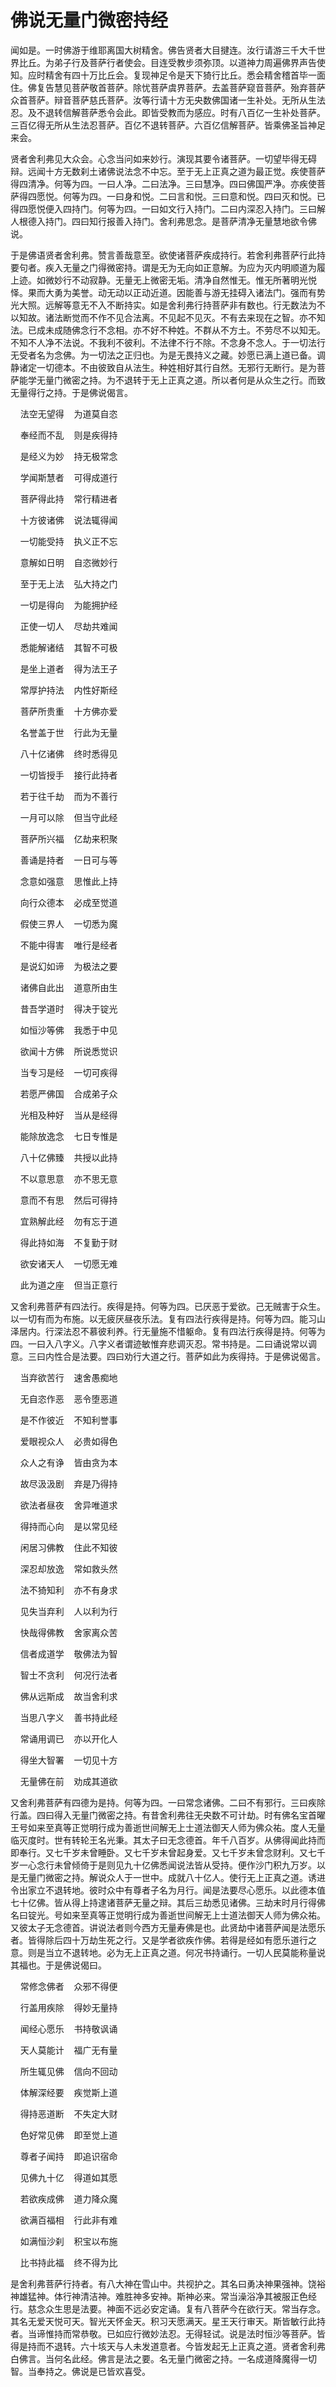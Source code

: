 # 佛说无量门微密持经

闻如是。一时佛游于维耶离国大树精舍。佛告贤者大目揵连。汝行请游三千大千世界比丘。为弟子行及菩萨行者使会。目连受教步须弥顶。以道神力周遍佛界声告使知。应时精舍有四十万比丘会。复现神足令是天下猗行比丘。悉会精舍稽首毕一面住。佛复告慧见菩萨敬首菩萨。除忧菩萨虞界菩萨。去盖菩萨窥音菩萨。殆弃菩萨众首菩萨。辩音菩萨慈氏菩萨。汝等行请十方无央数佛国诸一生补处。无所从生法忍。及不退转信解菩萨悉令会此。即皆受教而为感应。时有八百亿一生补处菩萨。三百亿得无所从生法忍菩萨。百亿不退转菩萨。六百亿信解菩萨。皆乘佛圣旨神足来会。

贤者舍利弗见大众会。心念当问如来妙行。演现其要令诸菩萨。一切望毕得无碍辩。远闻十方无数刹土诸佛说法念不中忘。至于无上正真之道为最正觉。疾使菩萨得四清净。何等为四。一曰人净。二曰法净。三曰慧净。四曰佛国严净。亦疾使菩萨得四愿悦。何等为四。一曰身和悦。二曰言和悦。三曰意和悦。四曰灭和悦。已得四愿悦便入四持门。何等为四。一曰如文行入持门。二曰内深忍入持门。三曰解人根德入持门。四曰知行报善入持门。舍利弗思念。是菩萨清净无量慧地欲令佛说。

于是佛语贤者舍利弗。赞言善哉意至。欲使诸菩萨疾成持行。若舍利弗菩萨行此持要句者。疾入无量之门得微密持。谓是无为无向如正意解。为应为灭内明顺道为履上迹。如微妙行不动寂静。无量无上微密无垢。清净自然惟无。惟无所著明光悦怿。果而大勇为美誉。动无动以正动近道。因能善与游无挂碍入诸法门。强而有势光大照。远解等意无不入不断持实。如是舍利弗行持菩萨非有数也。行无数法为不以知故。诸法断觉而不作不见合法离。不见起不见灭。不有去来现在之智。亦不知法。已成未成随佛念行不念相。亦不好不种姓。不群从不方土。不劳尽不以知无。不知不人净不法说。不我利不彼利。不法律不行不除。不念身不念人。于一切法行无受者名为念佛。为一切法之正归也。为是无畏持义之藏。妙愿已满上道已备。调静诸定一切德本。不由彼致自从法生。种姓相好其行自然。无邪行无断行。是为菩萨能学无量门微密之持。为不退转于无上正真之道。所以者何是从众生之行。而致无量得行之持。于是佛说偈言。

&nbsp;&nbsp;&nbsp;&nbsp;法空无望得&nbsp;&nbsp;&nbsp;&nbsp;为道莫自恣

&nbsp;&nbsp;&nbsp;&nbsp;奉经而不乱&nbsp;&nbsp;&nbsp;&nbsp;则是疾得持

&nbsp;&nbsp;&nbsp;&nbsp;是经义为妙&nbsp;&nbsp;&nbsp;&nbsp;持无极常念

&nbsp;&nbsp;&nbsp;&nbsp;学闻斯慧者&nbsp;&nbsp;&nbsp;&nbsp;可得成道行

&nbsp;&nbsp;&nbsp;&nbsp;菩萨得此持&nbsp;&nbsp;&nbsp;&nbsp;常行精进者

&nbsp;&nbsp;&nbsp;&nbsp;十方彼诸佛&nbsp;&nbsp;&nbsp;&nbsp;说法辄得闻

&nbsp;&nbsp;&nbsp;&nbsp;一切能受持&nbsp;&nbsp;&nbsp;&nbsp;执义正不忘

&nbsp;&nbsp;&nbsp;&nbsp;意解如日明&nbsp;&nbsp;&nbsp;&nbsp;自恣微妙行

&nbsp;&nbsp;&nbsp;&nbsp;至于无上法&nbsp;&nbsp;&nbsp;&nbsp;弘大持之门

&nbsp;&nbsp;&nbsp;&nbsp;一切是得向&nbsp;&nbsp;&nbsp;&nbsp;为能拥护经

&nbsp;&nbsp;&nbsp;&nbsp;正使一切人&nbsp;&nbsp;&nbsp;&nbsp;尽劫共难闻

&nbsp;&nbsp;&nbsp;&nbsp;悉能解诸结&nbsp;&nbsp;&nbsp;&nbsp;其智不可极

&nbsp;&nbsp;&nbsp;&nbsp;是坐上道者&nbsp;&nbsp;&nbsp;&nbsp;得为法王子

&nbsp;&nbsp;&nbsp;&nbsp;常厚护持法&nbsp;&nbsp;&nbsp;&nbsp;内性好斯经

&nbsp;&nbsp;&nbsp;&nbsp;菩萨所贵重&nbsp;&nbsp;&nbsp;&nbsp;十方佛亦爱

&nbsp;&nbsp;&nbsp;&nbsp;名誉盖于世&nbsp;&nbsp;&nbsp;&nbsp;行此为无量

&nbsp;&nbsp;&nbsp;&nbsp;八十亿诸佛&nbsp;&nbsp;&nbsp;&nbsp;终时悉得见

&nbsp;&nbsp;&nbsp;&nbsp;一切皆授手&nbsp;&nbsp;&nbsp;&nbsp;接行此持者

&nbsp;&nbsp;&nbsp;&nbsp;若于往千劫&nbsp;&nbsp;&nbsp;&nbsp;而为不善行

&nbsp;&nbsp;&nbsp;&nbsp;一月可以除&nbsp;&nbsp;&nbsp;&nbsp;但当守此经

&nbsp;&nbsp;&nbsp;&nbsp;菩萨所兴福&nbsp;&nbsp;&nbsp;&nbsp;亿劫来积聚

&nbsp;&nbsp;&nbsp;&nbsp;善诵是持者&nbsp;&nbsp;&nbsp;&nbsp;一日可与等

&nbsp;&nbsp;&nbsp;&nbsp;念意如强意&nbsp;&nbsp;&nbsp;&nbsp;思惟此上持

&nbsp;&nbsp;&nbsp;&nbsp;向行众德本&nbsp;&nbsp;&nbsp;&nbsp;必成至觉道

&nbsp;&nbsp;&nbsp;&nbsp;假使三界人&nbsp;&nbsp;&nbsp;&nbsp;一切悉为魔

&nbsp;&nbsp;&nbsp;&nbsp;不能中得害&nbsp;&nbsp;&nbsp;&nbsp;唯行是经者

&nbsp;&nbsp;&nbsp;&nbsp;是说幻如谛&nbsp;&nbsp;&nbsp;&nbsp;为极法之要

&nbsp;&nbsp;&nbsp;&nbsp;诸佛自此出&nbsp;&nbsp;&nbsp;&nbsp;道意所由生

&nbsp;&nbsp;&nbsp;&nbsp;昔吾学道时&nbsp;&nbsp;&nbsp;&nbsp;得决于锭光

&nbsp;&nbsp;&nbsp;&nbsp;如恒沙等佛&nbsp;&nbsp;&nbsp;&nbsp;我悉于中见

&nbsp;&nbsp;&nbsp;&nbsp;欲闻十方佛&nbsp;&nbsp;&nbsp;&nbsp;所说悉觉识

&nbsp;&nbsp;&nbsp;&nbsp;当专习是经&nbsp;&nbsp;&nbsp;&nbsp;一切可疾得

&nbsp;&nbsp;&nbsp;&nbsp;若愿严佛国&nbsp;&nbsp;&nbsp;&nbsp;合成弟子众

&nbsp;&nbsp;&nbsp;&nbsp;光相及种好&nbsp;&nbsp;&nbsp;&nbsp;当从是经得

&nbsp;&nbsp;&nbsp;&nbsp;能除放逸念&nbsp;&nbsp;&nbsp;&nbsp;七日专惟是

&nbsp;&nbsp;&nbsp;&nbsp;八十亿佛臻&nbsp;&nbsp;&nbsp;&nbsp;共授以此持

&nbsp;&nbsp;&nbsp;&nbsp;不以意思意&nbsp;&nbsp;&nbsp;&nbsp;亦不思无意

&nbsp;&nbsp;&nbsp;&nbsp;意而不有思&nbsp;&nbsp;&nbsp;&nbsp;然后可得持

&nbsp;&nbsp;&nbsp;&nbsp;宜熟解此经&nbsp;&nbsp;&nbsp;&nbsp;勿有忘于道

&nbsp;&nbsp;&nbsp;&nbsp;得此持如海&nbsp;&nbsp;&nbsp;&nbsp;不复勤于财

&nbsp;&nbsp;&nbsp;&nbsp;欲安诸天人&nbsp;&nbsp;&nbsp;&nbsp;一切愿无难

&nbsp;&nbsp;&nbsp;&nbsp;此为道之座&nbsp;&nbsp;&nbsp;&nbsp;但当正意行

又舍利弗菩萨有四法行。疾得是持。何等为四。已厌恶于爱欲。己无贼害于众生。以一切有而为布施。以无疲厌昼夜乐法。复有四法行疾得是持。何等为四。能习山泽居内。行深法忍不慕彼利养。行无量施不惜躯命。复有四法行疾得是持。何等为四。一曰入八字义。八字义者谓迹敏惟弃悲调灭忍。常书持是。二曰诵说常以调意。三曰内性合是法要。四曰劝行大道之行。菩萨如此为疾得持。于是佛说偈言。

&nbsp;&nbsp;&nbsp;&nbsp;当弃欲苦行&nbsp;&nbsp;&nbsp;&nbsp;速舍愚痴地

&nbsp;&nbsp;&nbsp;&nbsp;无自恣作恶&nbsp;&nbsp;&nbsp;&nbsp;恶令堕恶道

&nbsp;&nbsp;&nbsp;&nbsp;是不作彼近&nbsp;&nbsp;&nbsp;&nbsp;不知利誉事

&nbsp;&nbsp;&nbsp;&nbsp;爱眼视众人&nbsp;&nbsp;&nbsp;&nbsp;必贵如得色

&nbsp;&nbsp;&nbsp;&nbsp;众人之有诤&nbsp;&nbsp;&nbsp;&nbsp;皆由贪为本

&nbsp;&nbsp;&nbsp;&nbsp;故尽汲汲剧&nbsp;&nbsp;&nbsp;&nbsp;弃是乃得持

&nbsp;&nbsp;&nbsp;&nbsp;欲法者昼夜&nbsp;&nbsp;&nbsp;&nbsp;舍异唯道求

&nbsp;&nbsp;&nbsp;&nbsp;得持而心向&nbsp;&nbsp;&nbsp;&nbsp;是以常见经

&nbsp;&nbsp;&nbsp;&nbsp;闲居习佛教&nbsp;&nbsp;&nbsp;&nbsp;住此不知彼

&nbsp;&nbsp;&nbsp;&nbsp;深忍却放逸&nbsp;&nbsp;&nbsp;&nbsp;常如救头然

&nbsp;&nbsp;&nbsp;&nbsp;法不猗知利&nbsp;&nbsp;&nbsp;&nbsp;亦不有身求

&nbsp;&nbsp;&nbsp;&nbsp;见失当弃利&nbsp;&nbsp;&nbsp;&nbsp;人以利为行

&nbsp;&nbsp;&nbsp;&nbsp;快哉得佛教&nbsp;&nbsp;&nbsp;&nbsp;舍家离众苦

&nbsp;&nbsp;&nbsp;&nbsp;信者成道学&nbsp;&nbsp;&nbsp;&nbsp;敬佛法为智

&nbsp;&nbsp;&nbsp;&nbsp;智士不贪利&nbsp;&nbsp;&nbsp;&nbsp;何况行法者

&nbsp;&nbsp;&nbsp;&nbsp;佛从远斯成&nbsp;&nbsp;&nbsp;&nbsp;故当舍利求

&nbsp;&nbsp;&nbsp;&nbsp;当思八字义&nbsp;&nbsp;&nbsp;&nbsp;善书持此经

&nbsp;&nbsp;&nbsp;&nbsp;常诵用调已&nbsp;&nbsp;&nbsp;&nbsp;亦以开化人

&nbsp;&nbsp;&nbsp;&nbsp;得坐大智署&nbsp;&nbsp;&nbsp;&nbsp;一切见十方

&nbsp;&nbsp;&nbsp;&nbsp;无量佛在前&nbsp;&nbsp;&nbsp;&nbsp;劝成其道欲

又舍利弗菩萨有四德为是持。何等为四。一曰常念诸佛。二曰不有邪行。三曰疾除行盖。四曰得入无量门微密之持。有昔舍利弗往无央数不可计劫。时有佛名宝首曜王号如来至真等正觉明行成为善逝世间解无上士道法御天人师为佛众祐。度人无量临灭度时。世有转轮王名光秉。其太子曰无念德首。年千八百岁。从佛得闻此持而即奉行。又七千岁未曾睡卧。又七千岁未曾起身爱。又七千岁未曾念财利。又七千岁一心念行未曾倾倚于是则见九十亿佛悉闻说法皆从受持。便作沙门积九万岁。以是无量门微密之持。解说众人于一世中。成就八十亿人。使行无上正真之道。诱进令出家立不退转地。彼时众中有尊者子名为月行。闻是法要尽心愿乐。以此德本值七十亿佛。皆从得上持逮诸菩萨无量之辩。其后三劫悉见诸佛。三劫末时月行得佛名曰锭光。号如来至真等正觉明行成为善逝世间解无上士道法御天人师为佛众祐。又彼太子无念德首。讲说法者则今西方无量寿佛是也。此贤劫中诸菩萨闻是法愿乐者。皆得除后四十万劫生死之行。又是学者欲疾作佛。若得是经如有愿乐道行之意。则是当立不退转地。必为无上正真之道。何况书持诵行。一切人民莫能称量说其福也。于是佛说偈曰。

&nbsp;&nbsp;&nbsp;&nbsp;常修念佛者&nbsp;&nbsp;&nbsp;&nbsp;众邪不得便

&nbsp;&nbsp;&nbsp;&nbsp;行盖用疾除&nbsp;&nbsp;&nbsp;&nbsp;得妙无量持

&nbsp;&nbsp;&nbsp;&nbsp;闻经心愿乐&nbsp;&nbsp;&nbsp;&nbsp;书持敬讽诵

&nbsp;&nbsp;&nbsp;&nbsp;天人莫能计&nbsp;&nbsp;&nbsp;&nbsp;福广无有量

&nbsp;&nbsp;&nbsp;&nbsp;所生辄见佛&nbsp;&nbsp;&nbsp;&nbsp;信向不回动

&nbsp;&nbsp;&nbsp;&nbsp;体解深经要&nbsp;&nbsp;&nbsp;&nbsp;疾觉斯上道

&nbsp;&nbsp;&nbsp;&nbsp;得持恶道断&nbsp;&nbsp;&nbsp;&nbsp;不失定大财

&nbsp;&nbsp;&nbsp;&nbsp;色好常见佛&nbsp;&nbsp;&nbsp;&nbsp;即至觉上道

&nbsp;&nbsp;&nbsp;&nbsp;尊者子闻持&nbsp;&nbsp;&nbsp;&nbsp;即追识宿命

&nbsp;&nbsp;&nbsp;&nbsp;见佛九十亿&nbsp;&nbsp;&nbsp;&nbsp;得道如其愿

&nbsp;&nbsp;&nbsp;&nbsp;若欲疾成佛&nbsp;&nbsp;&nbsp;&nbsp;道力降众魔

&nbsp;&nbsp;&nbsp;&nbsp;欲满百福相&nbsp;&nbsp;&nbsp;&nbsp;行此非有难

&nbsp;&nbsp;&nbsp;&nbsp;如满恒沙刹&nbsp;&nbsp;&nbsp;&nbsp;积宝以布施

&nbsp;&nbsp;&nbsp;&nbsp;比书持此福&nbsp;&nbsp;&nbsp;&nbsp;终不得为比

是舍利弗菩萨行持者。有八大神在雪山中。共视护之。其名曰勇决神果强神。饶裕神雄猛神。体行神清洁神。难胜神多安神。斯神必来。常当澡浴净其被服正色经行。慈念众生思是法要。神面不远必安定诵。复有八菩萨今在欲行天。常当存念。其名无爱天悦可天。智光天怀金天。积习天愿满天。星王天行审天。斯皆敏行此持者。当谛惟持而常恭敬。已如应行微妙法忍。无得轻试。说是法时恒沙等菩萨。皆得是持而不退转。六十垓天与人未发道意者。今皆发起无上正真之道。贤者舍利弗白佛言。当何名此经。佛言是法之要。名无量门微密之持。一名成道降魔得一切智。当奉持之。佛说是已皆欢喜受。